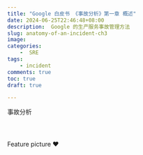 ```yaml
---
title: "Google 白皮书 《事故分析》第一章 概述"
date: 2024-06-25T22:46:48+08:00
description:  Google 的生产服务事故管理方法
slug: anatomy-of-an-incident-ch3
image: 
categories:
    -  SRE
tags:
    - incident
comments: true
toc: true
draft: true

---
```


事故分析




[]()

[]()


[]()

[]()



![]()

![]()

![]()




Feature picture ❤️ 